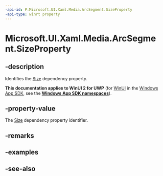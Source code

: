 ```yaml
---
-api-id: P:Microsoft.UI.Xaml.Media.ArcSegment.SizeProperty
-api-type: winrt property
---
```


<!-- Property syntax
public Windows.UI.Xaml.DependencyProperty SizeProperty { get; }
-->

# Microsoft.UI.Xaml.Media.ArcSegment.SizeProperty

## -description
Identifies the [Size](arcsegment_size.md) dependency property.

**This documentation applies to WinUI 2 for UWP** (for [WinUI](/windows/apps/winui/winui3/) in the [Windows App SDK](/windows/apps/windows-app-sdk/), see the **[Windows App SDK namespaces](/windows/windows-app-sdk/api/winrt/)**).

## -property-value
The [Size](arcsegment_size.md) dependency property identifier.

## -remarks

## -examples

## -see-also
